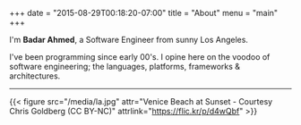 +++
date = "2015-08-29T00:18:20-07:00"
title = "About"
menu = "main"
+++

I'm **Badar Ahmed**, a Software Engineer from sunny Los Angeles.


I've been programming since early 00's. I opine here on the voodoo of software engineering; the languages, platforms, frameworks & architectures.

<hr/>

{{< figure src="/media/la.jpg" attr="Venice Beach at Sunset - Courtesy Chris Goldberg (CC BY-NC)" attrlink="https://flic.kr/p/d4wQbf" >}}
